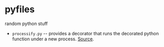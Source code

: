 # pyfiles

random python stuff

- `processify.py` -- provides a decorator that runs the decorated
  python function under a new process.
  [Source](https://gist.github.com/schlamar/2311116).

